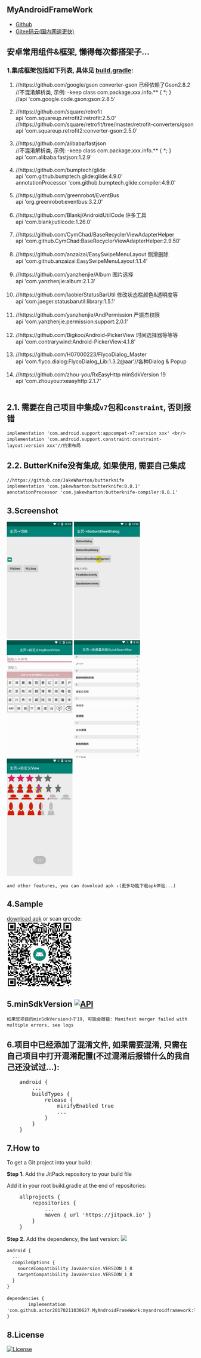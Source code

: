 ## MyAndroidFrameWork
<ul>
  <li><a href="https://github.com/actor20170211030627/MyAndroidFrameWork">Github</a></li>
  <li><a href="https://gitee.com/actor20170211030627/MyAndroidFrameWork">Gitee码云(国内网速更快)</a></li>
</ul>

## 安卓常用组件&框架, 懒得每次都搭架子...
### 1.集成框架包括如下列表, 具体见 <a href="https://github.com/actor20170211030627/MyAndroidFrameWork/blob/master/myandroidframework/build.gradle">build.gradle</a>:
<ol>
    <li>
        //https://github.com/google/gson converter-gson 已经依赖了Gson2.8.2 <br/>
        //不混淆解析类, 示例: -keep class com.package.xxx.info.** { *; } <br/>
        //api 'com.google.code.gson:gson:2.8.5' <br/> <br/>
    </li>
    <li>
        //https://github.com/square/retrofit <br/>
        api 'com.squareup.retrofit2:retrofit:2.5.0' <br/>
        //https://github.com/square/retrofit/tree/master/retrofit-converters/gson <br/>
        api 'com.squareup.retrofit2:converter-gson:2.5.0' <br/> <br/>
    </li>
    <li>
        //https://github.com/alibaba/fastjson <br/>
        //不混淆解析类, 示例: -keep class com.package.xxx.info.** { *; } <br/>
        api 'com.alibaba:fastjson:1.2.9' <br/> <br/>
    </li>
    <li>
        //https://github.com/bumptech/glide <br/>
        api 'com.github.bumptech.glide:glide:4.9.0' <br/>
        annotationProcessor 'com.github.bumptech.glide:compiler:4.9.0' <br/> <br/>
    </li>
    <li>
        //https://github.com/greenrobot/EventBus <br/>
        api 'org.greenrobot:eventbus:3.2.0' <br/> <br/>
    </li>
    <li>
        //https://github.com/Blankj/AndroidUtilCode 许多工具 <br/>
        api 'com.blankj:utilcode:1.26.0' <br/> <br/>
    </li>
    <li>
        //https://github.com/CymChad/BaseRecyclerViewAdapterHelper <br/>
        api 'com.github.CymChad:BaseRecyclerViewAdapterHelper:2.9.50' <br/> <br/>
    </li>
    <li>
        //https://github.com/anzaizai/EasySwipeMenuLayout 侧滑删除 <br/>
        api 'com.github.anzaizai:EasySwipeMenuLayout:1.1.4' <br/> <br/>
    </li>
    <li>
        //https://github.com/yanzhenjie/Album 图片选择 <br/>
        api 'com.yanzhenjie:album:2.1.3' <br/> <br/>
    </li>
    <li>
        //https://github.com/laobie/StatusBarUtil 修改状态栏颜色&透明度等 <br/>
        api 'com.jaeger.statusbarutil:library:1.5.1' <br/> <br/>
    </li>
    <li>
        //https://github.com/yanzhenjie/AndPermission 严振杰权限 <br/>
        api 'com.yanzhenjie.permission:support:2.0.1' <br/> <br/>
    </li>
    <li>
        //https://github.com/Bigkoo/Android-PickerView 时间选择器等等等 <br/>
        api 'com.contrarywind:Android-PickerView:4.1.8' <br/> <br/>
    </li>
    <li>
        //https://github.com/H07000223/FlycoDialog_Master <br/>
        api 'com.flyco.dialog:FlycoDialog_Lib:1.3.2@aar'//各种Dialog & Popup <br/> <br/>
    </li>
    <li>
        //https://github.com/zhou-you/RxEasyHttp minSdkVersion 19 <br/>
        api 'com.zhouyou:rxeasyhttp:2.1.7' <br/> <br/>
    </li>
</ol>

## 2.1. 需要在自己项目中集成<code>v7</code>包和<code>constraint</code>, 否则报错
    implementation 'com.android.support:appcompat-v7:version xxx' <br/>
    implementation 'com.android.support.constraint:constraint-layout:version xxx'//约束布局

## 2.2. ButterKnife没有集成, 如果使用, 需要自己集成
    //https://github.com/JakeWharton/butterknife
    implementation 'com.jakewharton:butterknife:8.8.1'
    annotationProcessor 'com.jakewharton:butterknife-compiler:8.8.1'

## 3.Screenshot
<img src="captures/BaseTextSwitcher_And_BaseViewSwitcher.gif" width=35%></img>
<img src="captures/BaseBottomSheetDialogFragment.gif" width=35%></img> <br/>
<img src="captures/KeyboardInputEditText.gif" width=35%></img>
<img src="captures/QuickSearchBar.gif" width=35%></img> <br/>
<img src="captures/BaseRatingBar.gif" width=35%></img>

    and other features, you can download apk ↓(更多功能下载apk体验...)

## 4.Sample
<a href="https://github.com/actor20170211030627/MyAndroidFrameWork/raw/master/app/build/outputs/apk/debug/app-debug.apk">download apk</a> or scan qrcode:  <br/>
<img src="captures/qrcode.png" width=35%></img>

## 5.minSdkVersion [![API](https://img.shields.io/badge/API-19%2B-brightgreen.svg?style=flat)](https://android-arsenal.com/api?level=19)
    如果您项目的minSdkVersion小于19, 可能会报错: Manifest merger failed with multiple errors, see logs

## 6.项目中已经添加了混淆文件, 如果需要混淆, 只需在自己项目中打开混淆配置(不过混淆后报错什么的我自己还没试过...):
<pre>
    android {
        ...
        buildTypes {
            release {
                minifyEnabled true
                ...
            }
        }
    }
</pre>

## 7.How to
To get a Git project into your build:

**Step 1.** Add the JitPack repository to your build file

Add it in your root build.gradle at the end of repositories:
<pre>
    allprojects {
        repositories {
            ...
            maven { url 'https://jitpack.io' }
        }
    }
</pre>


**Step 2.** Add the dependency, the last version:
[![](https://jitpack.io/v/actor20170211030627/MyAndroidFrameWork.svg)](https://jitpack.io/#actor20170211030627/MyAndroidFrameWork)

    android {
      ...
      compileOptions {
        sourceCompatibility JavaVersion.VERSION_1_8
        targetCompatibility JavaVersion.VERSION_1_8
      }
    }

    dependencies {
            implementation 'com.github.actor20170211030627.MyAndroidFrameWork:myandroidframework:last_version'
    }

## 8.License
[![License](https://img.shields.io/badge/license-Apache%202-green.svg)](https://www.apache.org/licenses/LICENSE-2.0)
